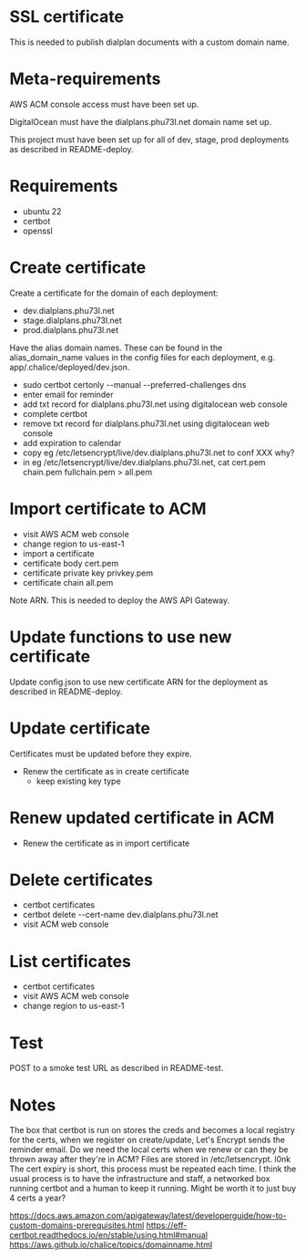 # SSL certificate

This is needed to publish dialplan documents with a custom domain name.

# Meta-requirements

AWS ACM console access must have been set up.

DigitalOcean must have the dialplans.phu73l.net domain name set up.

This project must have been set up for all of dev, stage, prod deployments as described in README-deploy.

# Requirements

- ubuntu 22
- certbot
- openssl

# Create certificate

Create a certificate for the domain of each deployment:
- dev.dialplans.phu73l.net
- stage.dialplans.phu73l.net
- prod.dialplans.phu73l.net

Have the alias domain names. These can be found in the alias_domain_name values in the config files for each deployment, e.g. app/.chalice/deployed/dev.json.

- sudo certbot certonly --manual --preferred-challenges dns
 - enter email for reminder
 - add txt record for dialplans.phu73l.net using digitalocean web console
 - complete certbot
 - remove txt record for dialplans.phu73l.net using digitalocean web console
- add expiration to calendar
- copy eg /etc/letsencrypt/live/dev.dialplans.phu73l.net to conf XXX why?
- in eg /etc/letsencrypt/live/dev.dialplans.phu73l.net, cat cert.pem chain.pem fullchain.pem > all.pem

# Import certificate to ACM

- visit AWS ACM web console
- change region to us-east-1
- import a certificate
 - certificate body cert.pem
 - certificate private key privkey.pem
 - certificate chain all.pem
 
Note ARN. This is needed to deploy the AWS API Gateway.

# Update functions to use new certificate

Update config.json to use new certificate ARN for the deployment as described in README-deploy.

# Update certificate

Certificates must be updated before they expire.

- Renew the certificate as in create certificate
  - keep existing key type

# Renew updated certificate in ACM

- Renew the certificate as in import certificate

# Delete certificates

- certbot certificates
- certbot delete --cert-name dev.dialplans.phu73l.net
- visit ACM web console

# List certificates

- certbot certificates
- visit AWS ACM web console
- change region to us-east-1

# Test

POST to a smoke test URL as described in README-test.

# Notes

The box that certbot is run on stores the creds and becomes a local registry for the certs, when we register on create/update, Let's Encrypt sends the reminder email. Do we need the local certs when we renew or can they be thrown away after they're in ACM? Files are stored in /etc/letsencrypt.
l0nk
The cert expiry is short, this process must be repeated each time. I think the usual process is to have the infrastructure and staff, a networked box running certbot and a human to keep it running. Might be worth it to just buy 4 certs a year?

https://docs.aws.amazon.com/apigateway/latest/developerguide/how-to-custom-domains-prerequisites.html
https://eff-certbot.readthedocs.io/en/stable/using.html#manual
https://aws.github.io/chalice/topics/domainname.html
